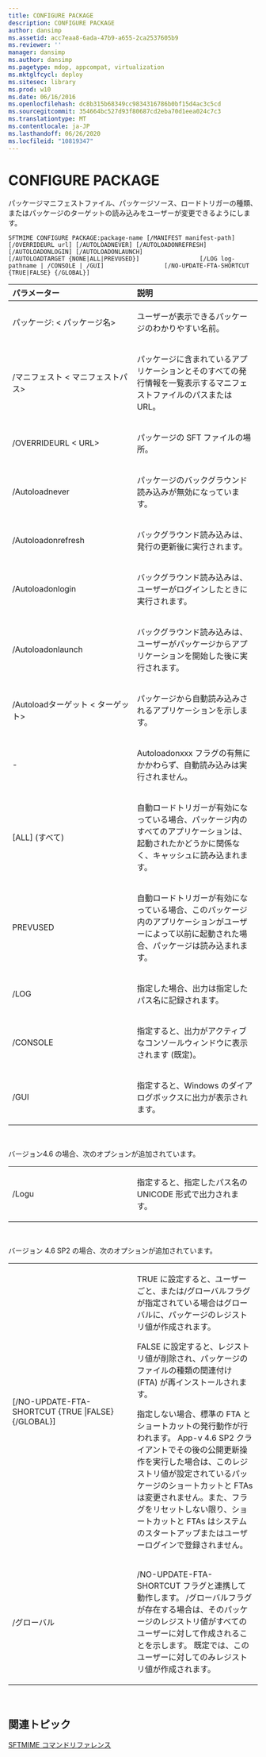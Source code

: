 ```yaml
---
title: CONFIGURE PACKAGE
description: CONFIGURE PACKAGE
author: dansimp
ms.assetid: acc7eaa8-6ada-47b9-a655-2ca2537605b9
ms.reviewer: ''
manager: dansimp
ms.author: dansimp
ms.pagetype: mdop, appcompat, virtualization
ms.mktglfcycl: deploy
ms.sitesec: library
ms.prod: w10
ms.date: 06/16/2016
ms.openlocfilehash: dc8b315b68349cc9834316786b0bf15d4ac3c5cd
ms.sourcegitcommit: 354664bc527d93f80687cd2eba70d1eea024c7c3
ms.translationtype: MT
ms.contentlocale: ja-JP
ms.lasthandoff: 06/26/2020
ms.locfileid: "10819347"
---
```

# CONFIGURE PACKAGE


パッケージマニフェストファイル、パッケージソース、ロードトリガーの種類、またはパッケージのターゲットの読み込みをユーザーが変更できるようにします。

`SFTMIME CONFIGURE PACKAGE:package-name [/MANIFEST manifest-path]                 [/OVERRIDEURL url] [/AUTOLOADNEVER] [/AUTOLOADONREFRESH]                 [/AUTOLOADONLOGIN] [/AUTOLOADONLAUNCH]                 [/AUTOLOADTARGET {NONE|ALL|PREVUSED}]                 [/LOG log-pathname | /CONSOLE | /GUI]                 [/NO-UPDATE-FTA-SHORTCUT {TRUE|FALSE} {/GLOBAL}]`

<table>
<colgroup>
<col width="50%" />
<col width="50%" />
</colgroup>
<thead>
<tr class="header">
<th align="left">パラメーター</th>
<th align="left">説明</th>
</tr>
</thead>
<tbody>
<tr class="odd">
<td align="left"><p>パッケージ: &lt; パッケージ名&gt;</p></td>
<td align="left"><p>ユーザーが表示できるパッケージのわかりやすい名前。</p></td>
</tr>
<tr class="even">
<td align="left"><p>/マニフェスト &lt; マニフェストパス&gt;</p></td>
<td align="left"><p>パッケージに含まれているアプリケーションとそのすべての発行情報を一覧表示するマニフェストファイルのパスまたは URL。</p></td>
</tr>
<tr class="odd">
<td align="left"><p>/OVERRIDEURL &lt; URL&gt;</p></td>
<td align="left"><p>パッケージの SFT ファイルの場所。</p></td>
</tr>
<tr class="even">
<td align="left"><p>/Autoloadnever</p></td>
<td align="left"><p>パッケージのバックグラウンド読み込みが無効になっています。</p></td>
</tr>
<tr class="odd">
<td align="left"><p>/Autoloadonrefresh</p></td>
<td align="left"><p>バックグラウンド読み込みは、発行の更新後に実行されます。</p></td>
</tr>
<tr class="even">
<td align="left"><p>/Autoloadonlogin</p></td>
<td align="left"><p>バックグラウンド読み込みは、ユーザーがログインしたときに実行されます。</p></td>
</tr>
<tr class="odd">
<td align="left"><p>/Autoloadonlaunch</p></td>
<td align="left"><p>バックグラウンド読み込みは、ユーザーがパッケージからアプリケーションを開始した後に実行されます。</p></td>
</tr>
<tr class="even">
<td align="left"><p>/Autoloadターゲット &lt; ターゲット&gt;</p></td>
<td align="left"><p>パッケージから自動読み込みされるアプリケーションを示します。</p></td>
</tr>
<tr class="odd">
<td align="left"><p>-</p></td>
<td align="left"><p>Autoloadonxxx フラグの有無にかかわらず、自動読み込みは実行されません。</p></td>
</tr>
<tr class="even">
<td align="left"><p>[ALL] (すべて)</p></td>
<td align="left"><p>自動ロードトリガーが有効になっている場合、パッケージ内のすべてのアプリケーションは、起動されたかどうかに関係なく、キャッシュに読み込まれます。</p></td>
</tr>
<tr class="odd">
<td align="left"><p>PREVUSED</p></td>
<td align="left"><p>自動ロードトリガーが有効になっている場合、このパッケージ内のアプリケーションがユーザーによって以前に起動された場合、パッケージは読み込まれます。</p></td>
</tr>
<tr class="even">
<td align="left"><p>/LOG</p></td>
<td align="left"><p>指定した場合、出力は指定したパス名に記録されます。</p></td>
</tr>
<tr class="odd">
<td align="left"><p>/CONSOLE</p></td>
<td align="left"><p>指定すると、出力がアクティブなコンソールウィンドウに表示されます (既定)。</p></td>
</tr>
<tr class="even">
<td align="left"><p>/GUI</p></td>
<td align="left"><p>指定すると、Windows のダイアログボックスに出力が表示されます。</p></td>
</tr>
</tbody>
</table>

 

バージョン4.6 の場合、次のオプションが追加されています。

<table>
<colgroup>
<col width="50%" />
<col width="50%" />
</colgroup>
<tbody>
<tr class="odd">
<td align="left"><p>/Logu</p></td>
<td align="left"><p>指定すると、指定したパス名の UNICODE 形式で出力されます。</p></td>
</tr>
</tbody>
</table>

 

バージョン 4.6 SP2 の場合、次のオプションが追加されています。

<table>
<colgroup>
<col width="50%" />
<col width="50%" />
</colgroup>
<tbody>
<tr class="odd">
<td align="left"><p>[/NO-UPDATE-FTA-SHORTCUT {TRUE |FALSE} {/GLOBAL}]</p></td>
<td align="left"><p>TRUE に設定すると、ユーザーごと、または/グローバルフラグが指定されている場合はグローバルに、パッケージのレジストリ値が作成されます。</p>
<p>FALSE に設定すると、レジストリ値が削除され、パッケージのファイルの種類の関連付け (FTA) が再インストールされます。</p>
<p>指定しない場合、標準の FTA とショートカットの発行動作が行われます。 App-v 4.6 SP2 クライアントでその後の公開更新操作を実行した場合は、このレジストリ値が設定されているパッケージのショートカットと FTAs は変更されません。また、フラグをリセットしない限り、ショートカットと FTAs はシステムのスタートアップまたはユーザーログインで登録されません。</p></td>
</tr>
<tr class="even">
<td align="left"><p>/グローバル</p></td>
<td align="left"><p>/NO-UPDATE-FTA-SHORTCUT フラグと連携して動作します。 /グローバルフラグが存在する場合は、そのパッケージのレジストリ値がすべてのユーザーに対して作成されることを示します。 既定では、このユーザーに対してのみレジストリ値が作成されます。</p></td>
</tr>
</tbody>
</table>

 

## 関連トピック


[SFTMIME コマンドリファレンス](sftmime--command-reference.md)

 

 





